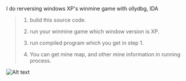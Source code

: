 I do rerversing windows XP's winmine game with ollydbg, IDA

<steps>

>1. bulid this source code.
>
>2. run your winmine game which window version is XP.
>
>3. run compiled program which you get in step 1.
>
>4. You can get mine map, and other mine information in running process.


<result>

![Alt text](https://github.com/Oss9935/winmineReversing/blob/master/mine.PNG)
